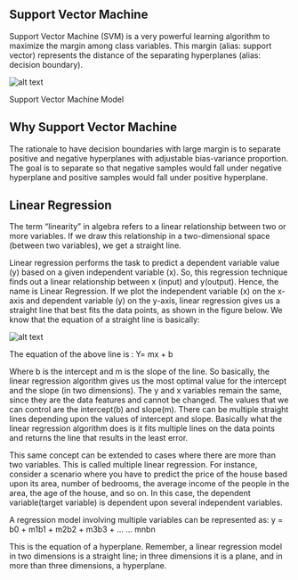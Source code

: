 ## Support Vector Machine

Support Vector Machine (SVM) is a very powerful learning algorithm to maximize the margin among class variables. This margin (alias: support vector) represents the distance of the separating hyperplanes (alias: decision boundary).

![alt text](https://miro.medium.com/max/600/0*IVBT_kEmP9EPqZW_.png)

Support Vector Machine Model

## Why Support Vector Machine

The rationale to have decision boundaries with large margin is to separate positive and negative hyperplanes with adjustable bias-variance proportion. The goal is to separate so that negative samples would fall under negative hyperplane and positive samples would fall under positive hyperplane.

## Linear Regression

The term “linearity” in algebra refers to a linear relationship between two or more variables. If we draw this relationship in a two-dimensional space (between two variables), we get a straight line.

Linear regression performs the task to predict a dependent variable value (y) based on a given independent variable (x). So, this regression technique finds out a linear relationship between x (input) and y(output). Hence, the name is Linear Regression. If we plot the independent variable (x) on the x-axis and dependent variable (y) on the y-axis, linear regression gives us a straight line that best fits the data points, as shown in the figure below.
We know that the equation of a straight line is basically:

![alt text](https://miro.medium.com/max/1160/1*weGmaJTZewji5_9H2TZetA.png)

The equation of the above line is :
Y= mx + b

Where b is the intercept and m is the slope of the line. So basically, the linear regression algorithm gives us the most optimal value for the intercept and the slope (in two dimensions). The y and x variables remain the same, since they are the data features and cannot be changed. The values that we can control are the intercept(b) and slope(m). There can be multiple straight lines depending upon the values of intercept and slope. Basically what the linear regression algorithm does is it fits multiple lines on the data points and returns the line that results in the least error.

This same concept can be extended to cases where there are more than two variables. This is called multiple linear regression. For instance, consider a scenario where you have to predict the price of the house based upon its area, number of bedrooms, the average income of the people in the area, the age of the house, and so on. In this case, the dependent variable(target variable) is dependent upon several independent variables.

A regression model involving multiple variables can be represented as:
y = b0 + m1b1 + m2b2 + m3b3 + … … mnbn

This is the equation of a hyperplane. Remember, a linear regression model in two dimensions is a straight line; in three dimensions it is a plane, and in more than three dimensions, a hyperplane.

